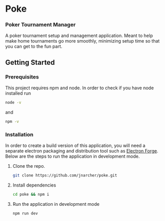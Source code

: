 # Poke 
### Poker Tournament Manager
A poker tournament setup and management application. Meant to help make home tournaments go more smoothly, minimizing setup time so that you can get to the fun part.

## Getting Started
### Prerequisites
This project requires npm and node. In order to check if you have node installed run
```bash
node -v
```
and
```bash
npm -v
```
### Installation
In order to create a build version of this application, you will need a separate electron packaging and distribution tool such as [Electron Forge](https://www.electronforge.io/). Below are the steps to run the application in development mode.

1. Clone the repo.
	```bash
	git clone https://github.com/jnarcher/poke.git
	```
2. Install dependencies
	```bash
	cd poke && npm i
	```
3. Run the application in development mode 
	```bash
	npm run dev
	```
